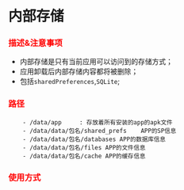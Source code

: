 # 内部存储

### <font color="red"> 描述&注意事项 </font> ###
- 内部存储是只有当前应用可以访问到的存储方式；
- 应用卸载后内部存储内容都将被删除；
- 包括`sharedPreferences`,`SQLite`;


### <font color="red"> 路径 </font> ###

````
	- /data/app 	: 存放着所有安装的app的apk文件
	- /data/data/包名/shared_prefs 	APP的SP信息
	- /data/data/包名/databases APP的数据库信息
	- /data/data/包名/files APP的文件信息
	- /data/data/包名/cache APP的缓存信息
````

### <font color="red"> 使用方式 </font> ###

